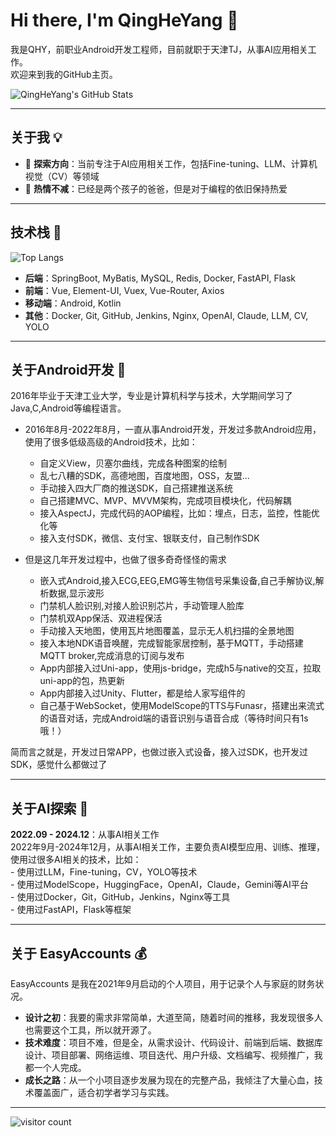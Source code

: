 # Hi there, I'm QingHeYang 👋  

我是QHY，前职业Android开发工程师，目前就职于天津TJ，从事AI应用相关工作。  
欢迎来到我的GitHub主页。

<!-- GitHub Stats Card -->
<p align="left">
  <img src="https://github-readme-stats.vercel.app/api?username=QingHeYang&show_icons=true&theme=tokyonight" alt="QingHeYang's GitHub Stats" />
</p>

---

## 关于我 💡

- 🔭 **探索方向**：当前专注于AI应用相关工作，包括Fine-tuning、LLM、计算机视觉（CV）等领域  
- 🌱 **热情不减**：已经是两个孩子的爸爸，但是对于编程的依旧保持热爱

---

## 技术栈 🔧
![Top Langs](https://github-readme-stats.vercel.app/api/top-langs/?username=QingHeYang&layout=compact)


- **后端**：SpringBoot, MyBatis, MySQL, Redis, Docker, FastAPI, Flask  
- **前端**：Vue, Element-UI, Vuex, Vue-Router, Axios  
- **移动端**：Android, Kotlin  
- **其他**：Docker, Git, GitHub, Jenkins, Nginx, OpenAI, Claude, LLM, CV, YOLO

---

## 关于Android开发 📱

2016年毕业于天津工业大学，专业是计算机科学与技术，大学期间学习了Java,C,Android等编程语言。
- 2016年8月-2022年8月，一直从事Android开发，开发过多款Android应用，使用了很多低级高级的Android技术，比如：  
    - 自定义View，贝塞尔曲线，完成各种图案的绘制
    - 乱七八糟的SDK，高德地图，百度地图，OSS，友盟...
    - 手动接入四大厂商的推送SDK，自己搭建推送系统    
    - 自己搭建MVC、MVP、MVVM架构，完成项目模块化，代码解耦  
    - 接入AspectJ，完成代码的AOP编程，比如：埋点，日志，监控，性能优化等  
    - 接入支付SDK，微信、支付宝、银联支付，自己制作SDK  

- 但是这几年开发过程中，也做了很多奇奇怪怪的需求
    - 嵌入式Android,接入ECG,EEG,EMG等生物信号采集设备,自己手解协议,解析数据,显示波形
    - 门禁机人脸识别,对接人脸识别芯片，手动管理人脸库  
    - 门禁机双App保活、双进程保活  
    - 手动接入天地图，使用瓦片地图覆盖，显示无人机扫描的全景地图  
    - 接入本地NDK语音唤醒，完成智能家居控制，基于MQTT，手动搭建MQTT broker,完成消息的订阅与发布  
    - App内部接入过Uni-app，使用js-bridge，完成h5与native的交互，拉取uni-app的包，热更新  
    - App内部接入过Unity、Flutter，都是给人家写组件的  
    - 自己基于WebSocket，使用ModelScope的TTS与Funasr，搭建出来流式的语音对话，完成Android端的语音识别与语音合成（等待时间只有1s哦！）   

简而言之就是，开发过日常APP，也做过嵌入式设备，接入过SDK，也开发过SDK，感觉什么都做过了  

---

## 关于AI探索 🤖

**2022.09 - 2024.12**：从事AI相关工作  
2022年9月-2024年12月，从事AI相关工作，主要负责AI模型应用、训练、推理，使用过很多AI相关的技术，比如：  
    - 使用过LLM，Fine-tuning，CV，YOLO等技术  
    - 使用过ModelScope，HuggingFace，OpenAI，Claude，Gemini等AI平台  
    - 使用过Docker，Git，GitHub，Jenkins，Nginx等工具  
    - 使用过FastAPI，Flask等框架  

---

## 关于 EasyAccounts 💰

EasyAccounts 是我在2021年9月启动的个人项目，用于记录个人与家庭的财务状况。  
- **设计之初**：我要的需求非常简单，大道至简，随着时间的推移，我发现很多人也需要这个工具，所以就开源了。 
- **技术难度**：项目不难，但是全，从需求设计、代码设计、前端到后端、数据库设计、项目部署、网络运维、项目迭代、用户升级、文档编写、视频推广，我都一个人完成。  
- **成长之路**：从一个小项目逐步发展为现在的完整产品，我倾注了大量心血，技术覆盖面广，适合初学者学习与实践。  

---

<!-- Visitor Count -->
<p align="left">
  <img src="https://komarev.com/ghpvc/?username=QingHeYang&color=brightgreen" alt="visitor count" />
</p>